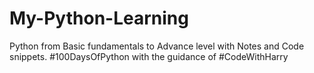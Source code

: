 # My-Python-Learning
Python from Basic fundamentals to Advance level with Notes and Code snippets. #100DaysOfPython with the guidance of #CodeWithHarry
